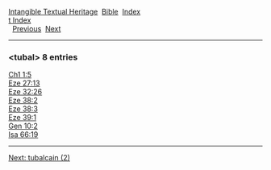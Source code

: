 [Intangible Textual Heritage](../../index)  [Bible](../index) 
[Index](index)   
[t Index](_t_)  
  [Previous](c11836)  [Next](c11838) 

------------------------------------------------------------------------

### &lt;tubal&gt; 8 entries

[Ch1 1:5](../kjv/ch1001.htm#005)  
[Eze 27:13](../kjv/eze027.htm#013)  
[Eze 32:26](../kjv/eze032.htm#026)  
[Eze 38:2](../kjv/eze038.htm#002)  
[Eze 38:3](../kjv/eze038.htm#003)  
[Eze 39:1](../kjv/eze039.htm#001)  
[Gen 10:2](../kjv/gen010.htm#002)  
[Isa 66:19](../kjv/isa066.htm#019)  

------------------------------------------------------------------------

[Next: tubalcain (2)](c11838)
